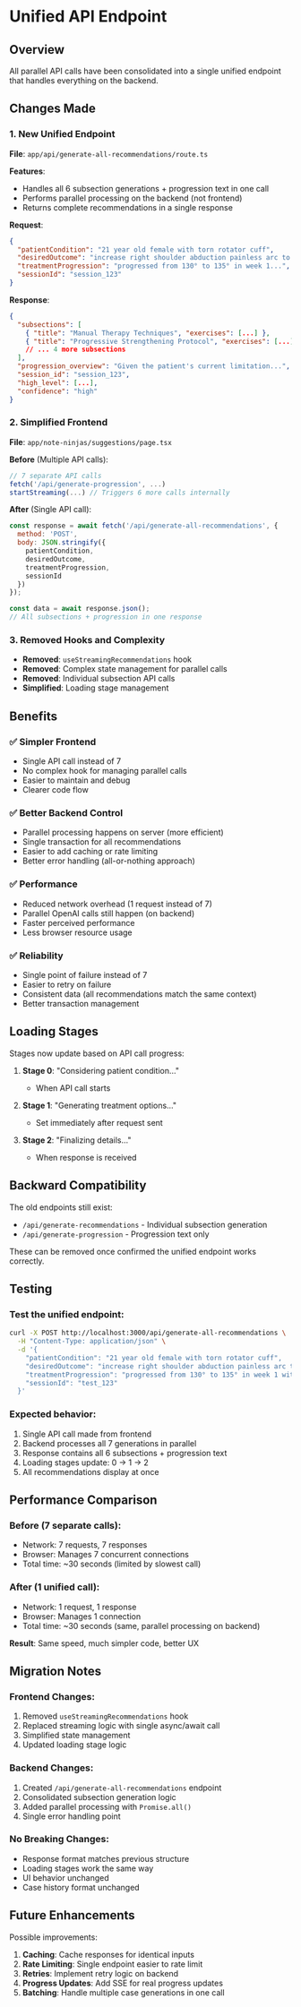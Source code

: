 # Unified API Endpoint

## Overview
All parallel API calls have been consolidated into a single unified endpoint that handles everything on the backend.

## Changes Made

### 1. New Unified Endpoint
**File**: `app/api/generate-all-recommendations/route.ts`

**Features**:
- Handles all 6 subsection generations + progression text in one call
- Performs parallel processing on the backend (not frontend)
- Returns complete recommendations in a single response

**Request**:
```json
{
  "patientCondition": "21 year old female with torn rotator cuff",
  "desiredOutcome": "increase right shoulder abduction painless arc to 150°",
  "treatmentProgression": "progressed from 130° to 135° in week 1...",
  "sessionId": "session_123"
}
```

**Response**:
```json
{
  "subsections": [
    { "title": "Manual Therapy Techniques", "exercises": [...] },
    { "title": "Progressive Strengthening Protocol", "exercises": [...] },
    // ... 4 more subsections
  ],
  "progression_overview": "Given the patient's current limitation...",
  "session_id": "session_123",
  "high_level": [...],
  "confidence": "high"
}
```

### 2. Simplified Frontend
**File**: `app/note-ninjas/suggestions/page.tsx`

**Before** (Multiple API calls):
```javascript
// 7 separate API calls
fetch('/api/generate-progression', ...)
startStreaming(...) // Triggers 6 more calls internally
```

**After** (Single API call):
```javascript
const response = await fetch('/api/generate-all-recommendations', {
  method: 'POST',
  body: JSON.stringify({
    patientCondition,
    desiredOutcome,
    treatmentProgression,
    sessionId
  })
});

const data = await response.json();
// All subsections + progression in one response
```

### 3. Removed Hooks and Complexity
- **Removed**: `useStreamingRecommendations` hook
- **Removed**: Complex state management for parallel calls
- **Removed**: Individual subsection API calls
- **Simplified**: Loading stage management

## Benefits

### ✅ Simpler Frontend
- Single API call instead of 7
- No complex hook for managing parallel calls
- Easier to maintain and debug
- Clearer code flow

### ✅ Better Backend Control
- Parallel processing happens on server (more efficient)
- Single transaction for all recommendations
- Easier to add caching or rate limiting
- Better error handling (all-or-nothing approach)

### ✅ Performance
- Reduced network overhead (1 request instead of 7)
- Parallel OpenAI calls still happen (on backend)
- Faster perceived performance
- Less browser resource usage

### ✅ Reliability
- Single point of failure instead of 7
- Easier to retry on failure
- Consistent data (all recommendations match the same context)
- Better transaction management

## Loading Stages

Stages now update based on API call progress:

1. **Stage 0**: "Considering patient condition…"
   - When API call starts

2. **Stage 1**: "Generating treatment options…"  
   - Set immediately after request sent

3. **Stage 2**: "Finalizing details…"
   - When response is received

## Backward Compatibility

The old endpoints still exist:
- `/api/generate-recommendations` - Individual subsection generation
- `/api/generate-progression` - Progression text only

These can be removed once confirmed the unified endpoint works correctly.

## Testing

### Test the unified endpoint:
```bash
curl -X POST http://localhost:3000/api/generate-all-recommendations \
  -H "Content-Type: application/json" \
  -d '{
    "patientCondition": "21 year old female with torn rotator cuff",
    "desiredOutcome": "increase right shoulder abduction painless arc to 150°",
    "treatmentProgression": "progressed from 130° to 135° in week 1 with resistance band exercises, but progress stalled",
    "sessionId": "test_123"
  }'
```

### Expected behavior:
1. Single API call made from frontend
2. Backend processes all 7 generations in parallel
3. Response contains all 6 subsections + progression text
4. Loading stages update: 0 → 1 → 2
5. All recommendations display at once

## Performance Comparison

### Before (7 separate calls):
- Network: 7 requests, 7 responses
- Browser: Manages 7 concurrent connections
- Total time: ~30 seconds (limited by slowest call)

### After (1 unified call):
- Network: 1 request, 1 response
- Browser: Manages 1 connection
- Total time: ~30 seconds (same, parallel processing on backend)

**Result**: Same speed, much simpler code, better UX

## Migration Notes

### Frontend Changes:
1. Removed `useStreamingRecommendations` hook
2. Replaced streaming logic with single async/await call
3. Simplified state management
4. Updated loading stage logic

### Backend Changes:
1. Created `/api/generate-all-recommendations` endpoint
2. Consolidated subsection generation logic
3. Added parallel processing with `Promise.all()`
4. Single error handling point

### No Breaking Changes:
- Response format matches previous structure
- Loading stages work the same way
- UI behavior unchanged
- Case history format unchanged

## Future Enhancements

Possible improvements:
1. **Caching**: Cache responses for identical inputs
2. **Rate Limiting**: Single endpoint easier to rate limit
3. **Retries**: Implement retry logic on backend
4. **Progress Updates**: Add SSE for real progress updates
5. **Batching**: Handle multiple case generations in one call
